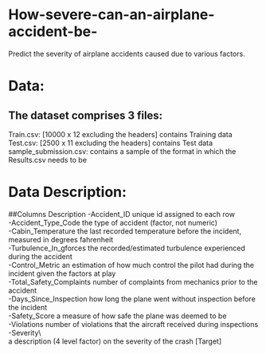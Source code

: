 # How-severe-can-an-airplane-accident-be-
Predict the severity of airplane accidents caused due to various factors.
# Data:
## The dataset comprises 3 files: 

Train.csv: [10000 x 12 excluding the headers] contains Training data
Test.csv: [2500 x 11 excluding the headers] contains Test data
sample_submission.csv: contains a sample of the format in which the Results.csv needs to be
# Data Description:

##Columns	Description
-Accident_ID	unique id assigned to each row\
-Accident_Type_Code	the type of accident (factor, not numeric)\
-Cabin_Temperature	the last recorded temperature before the incident, measured in degrees fahrenheit\
-Turbulence_In_gforces	the recorded/estimated turbulence experienced during the accident\
-Control_Metric	an estimation of how much control the pilot had during the incident given the factors at play\
-Total_Safety_Complaints	number of complaints from mechanics prior to the accident\
-Days_Since_Inspection	how long the plane went without inspection before the incident\
-Safety_Score	a measure of how safe the plane was deemed to be\
-Violations	number of violations that the aircraft received during inspections\
-Severity\	
a description (4 level factor) on the severity of the crash [Target]

